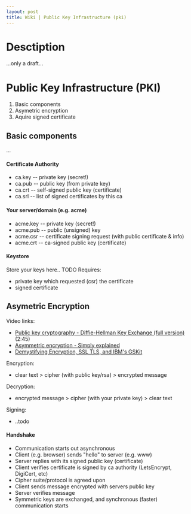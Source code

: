 ```yaml
---
layout: post
title: Wiki | Public Key Infrastructure (pki)
---
```

# Desctiption
...only a draft...

# Public Key Infrastructure (PKI)
1) Basic components
2) Asymetric encryption
3) Aquire signed certificate

## Basic components
...

#### Certificate Authority
- ca.key  -- private key (secret!)
- ca.pub  -- public key (from private key)
- ca.crt  -- self-signed public key (certificate)
- ca.srl  -- list of signed certificates by this ca

#### Your server/domain (e.g. acme)
- acme.key -- private key (secret!)
- acme.pub -- public (unsigned) key
- acme.csr -- certificate signing request (with public certificate & info)
- acme.crt -- ca-signed public key (certificate)

#### Keystore
Store your keys here.. TODO
Requires:
- private key which requested (csr) the certificate
- signed certificate

## Asymetric Encryption
Video links:
- [Public key cryptography - Diffie-Hellman Key Exchange (full version)](https://www.youtube.com/watch?v=YEBfamv-_do) (2:45)
- [Asymmetric encryption - Simply explained](https://www.youtube.com/watch?v=AQDCe585Lnc)
- [Demystifying Encryption, SSL TLS, and IBM's GSKit](https://www.youtube.com/watch?v=fhibQMB71cc)

Encryption:
- clear text > cipher (with public key/rsa) > encrypted message

Decryption:
- encrypted message > cipher (with your private key) > clear text

Signing:
- ..todo

#### Handshake
- Communication starts out asynchronous
- Client (e.g. browser) sends "hello" to server (e.g. www)
- Server replies with its signed public key (certificate)
- Client verifies certificate is signed by ca authority (LetsEncrypt, DigiCert, etc)
- Cipher suite/protocol is agreed upon
- Client sends message encrypted with servers public key
- Server verifies message
- Symmetric keys are exchanged, and synchronous (faster) communication starts
